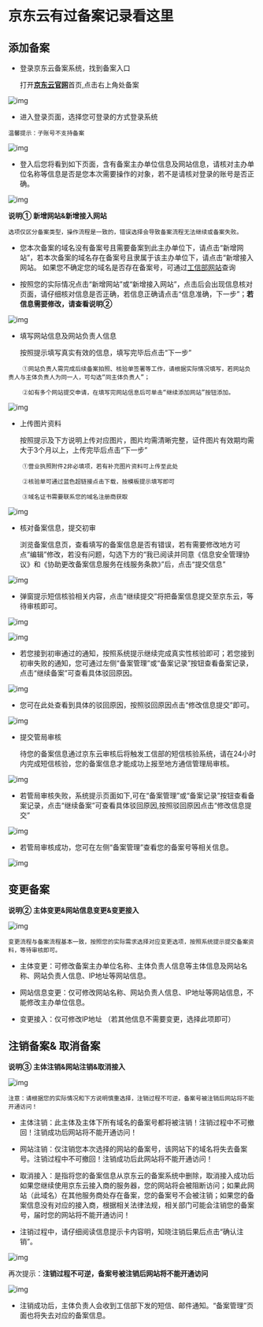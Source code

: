 # 京东云有过备案记录看这里

## 添加备案

- 登录京东云备案系统，找到备案入口
 
   打开[**京东云官网**](https://www.jdcloud.com)首页,点击右上角处备案
   
![img](../../../../../image/ICP-License-Service/New-beian/1-homepage.png)

-   进入登录页面，选择您可登录的方式登录系统
   ```
   温馨提示：子账号不支持备案
   ```
   
![img](../../../../../image/ICP-License-Service/New-beian/2-login.png)

-   登入后您将看到如下页面，含有备案主办单位信息及网站信息，请核对主办单位名称等信息是否是您本次需要操作的对象，若不是请核对登录的账号是否正确。

![img](../../../../../image/ICP-License-Service/New-beian/pic-1.png)

**说明① 新增网站&新增接入网站**

```
选项仅区分备案类型，操作流程是一致的，错误选择会导致备案流程无法继续或备案失败。
```

- 您本次备案的域名没有备案号且需要备案到此主办单位下，请点击“新增网站”，若本次备案的域名存在备案号且隶属于该主办单位下，请点击“新增接入网站。
如果您不确定您的域名是否存在备案号，可通过[工信部网站](https://beian.miit.gov.cn/#/Integrated/recordQuery)查询

- 按照您的实际情况点击“新增网站”或“新增接入网站”，点击后会出现信息核对页面，请仔细核对信息是否正确，若信息正确请点击“信息准确，下一步”；**若信息需要修改，请查看说明②**

![img](../../../../../image/ICP-License-Service/New-beian/pic-2.png)

- 填写网站信息及网站负责人信息

  按照提示填写真实有效的信息，填写完毕后点击“下一步”

```
    ①网站负责人需完成后续备案拍照、核验单签署等工作，请根据实际情况填写，若网站负责人与主体负责人为同一人，可勾选“同主体负责人”；

    ②如有多个网站提交申请，在填写完网站信息后可单击“继续添加网站”按钮添加。
```

![img](../../../../../image/ICP-License-Service/New-beian/pic-3-2.png)

- 上传图片资料

  按照提示及下方说明上传对应图片，图片均需清晰完整，证件图片有效期均需大于3个月以上，上传完毕后点击“下一步”

```
    ①营业执照附件2非必填项，若有补充图片资料可上传至此处
    
    ②核验单可通过蓝色超链接点击下载，按模板提示填写即可
    
    ③域名证书需要联系您的域名注册商获取
```

![img](../../../../../image/ICP-License-Service/New-beian/pic-4-2.png)

- 核对备案信息，提交初审

  浏览备案信息页，查看填写的备案信息是否有错误，若有需要修改地方可点“编辑”修改，若没有问题，勾选下方的“我已阅读并同意《信息安全管理协议》和《协助更改备案信息服务在线服务条款》”后，点击“提交信息”

![img](../../../../../image/ICP-License-Service/New-beian/9-Check.png)

- 弹窗提示短信核验相关内容，点击“继续提交”将把备案信息提交至京东云，等待审核即可。

![img](../../../../../image/ICP-License-Service/New-beian/10-message.png)

![img](../../../../../image/ICP-License-Service/New-beian/11-Submit-for-initial-review.png)

- 若您接到初审通过的通知，按照系统提示继续完成真实性核验即可；若您接到初审失败的通知，您可通过左侧“备案管理”或“备案记录”按钮查看备案记录，点击“继续备案”可查看具体驳回原因。

![img](../../../../../image/ICP-License-Service/New-beian/12-lose.png)

- 您可在此处查看到具体的驳回原因，按照驳回原因点击“修改信息提交”即可。

![img](../../../../../image/ICP-License-Service/New-beian/13-View-rejection-Reasons.png)

- 提交管局审核

  待您的备案信息通过京东云审核后将触发工信部的短信核验系统，请在24小时内完成短信核验，您的备案信息才能成功上报至地方通信管理局审核。
  
![img](../../../../../image/ICP-License-Service/New-beian/14.png)

- 若管局审核失败，系统提示页面如下,可在“备案管理”或“备案记录”按钮查看备案记录，点击“继续备案”可查看具体驳回原因,按照驳回原因点击“修改信息提交”

![img](../../../../../image/ICP-License-Service/New-beian/15.png)

- 若管局审核成功，您可在左侧“备案管理”查看您的备案号等相关信息。

![img](../../../../../image/ICP-License-Service/New-beian/16.png)


## 变更备案

**说明② 主体变更&网站信息变更&变更接入**

![img](../../../../../image/ICP-License-Service/New-beian/pic-8.png)

```
变更流程与备案流程基本一致，按照您的实际需求选择对应变更选项，按照系统提示提交备案资料，等待审核即可。
```

- 主体变更：可修改备案主办单位名称、主体负责人信息等主体信息及网站名称、网站负责人信息、IP地址等网站信息。

- 网站信息变更：仅可修改网站名称、网站负责人信息、IP地址等网站信息，不能修改主办单位信息。

- 变更接入：仅可修改IP地址 （若其他信息不需要变更，选择此项即可）

## 注销备案& 取消备案

**说明③ 主体注销&网站注销&取消接入**

![img](../../../../../image/ICP-License-Service/New-beian/pic-9.png)
```
注意：请根据您的实际情况和下方说明慎重选择，注销过程不可逆，备案号被注销后网站将不能开通访问！
```
- 主体注销：此主体及主体下所有域名的备案号都将被注销！注销过程中不可撤回！注销成功后网站将不能开通访问！

- 网站注销：仅注销您本次选择的网站的备案号，该网站下的域名将失去备案号。注销过程中不可撤回！注销成功后此网站将不能开通访问！

- 取消接入：是指将您的备案信息从京东云的备案系统中删除，取消接入成功后如果您继续使用京东云接入商的服务器，您的网站将会被阻断访问；如果此网站（此域名）在其他服务商处存在备案，您的备案号不会被注销；如果您的备案信息没有对应的接入商，根据相关法律法规，相关部门可能会注销您的备案号，届时您的网站将不能开通访问！

- 注销过程中，请仔细阅读信息提示卡内容明，知晓注销后果后点击“确认注销”。

![img](../../../../../image/ICP-License-Service/New-beian/pic-6.png)

再次提示：**注销过程不可逆，备案号被注销后网站将不能开通访问**

![img](../../../../../image/ICP-License-Service/New-beian/pic-7.png)

- 注销成功后，主体负责人会收到工信部下发的短信、邮件通知。“备案管理”页面也将失去对应的备案信息。



